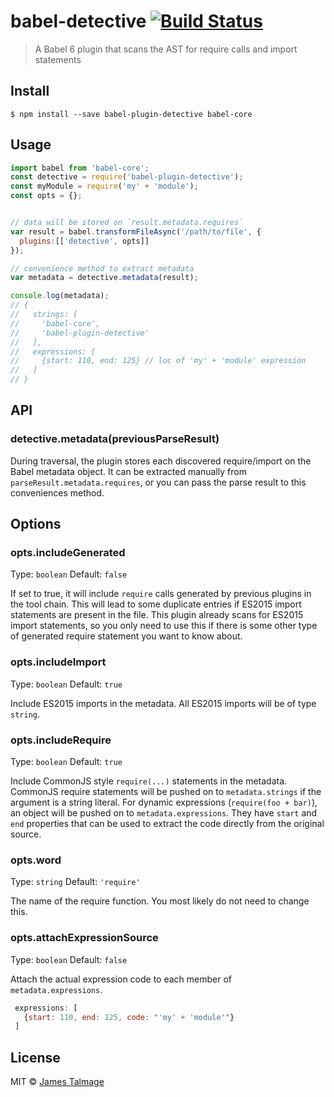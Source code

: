 # babel-detective [![Build Status](https://travis-ci.org/jamestalmage/babel-plugin-detective.svg?branch=master)](https://travis-ci.org/jamestalmage/babel-plugin-detective)

> A Babel 6 plugin that scans the AST for require calls and import statements


## Install

```
$ npm install --save babel-plugin-detective babel-core
```

## Usage

```js
import babel from 'babel-core';
const detective = require('babel-plugin-detective');
const myModule = require('my' + 'module');
const opts = {};


// data will be stored on `result.metadata.requires`
var result = babel.transformFileAsync('/path/to/file', {
  plugins:[['detective', opts]]
});

// convenience method to extract metadata
var metadata = detective.metadata(result);

console.log(metadata);
// {
//   strings: [
//     'babel-core', 
//     'babel-plugin-detective'
//   ],
//   expressions: [
//     {start: 110, end: 125} // loc of 'my' + 'module' expression
//   ]
// }
```


## API

### detective.metadata(previousParseResult)

During traversal, the plugin stores each discovered require/import on the Babel metadata object.
It can be extracted manually from `parseResult.metadata.requires`, or you can pass the parse result
to this conveniences method.


## Options


### opts.includeGenerated

Type: `boolean`
Default: `false`

If set to true, it will include `require` calls generated by previous plugins in the 
 tool chain. This will lead to some duplicate entries if ES2015 import statements are
 present in the file. This plugin already scans for ES2015 import statements, so you
 only need to use this if there is some other type of generated require statement you
 want to know about.
 
### opts.includeImport
 
 Type: `boolean`
 Default: `true`
 
 Include ES2015 imports in the metadata. All ES2015 imports will be of type `string`.

### opts.includeRequire

 Type: `boolean`
 Default: `true`
 
 Include CommonJS style `require(...)` statements in the metadata. CommonJS require
  statements will be pushed on to `metadata.strings` if the argument is a string literal.
  For dynamic expressions (`require(foo + bar)`), an object will be pushed on to `metadata.expressions`.
  They have `start` and `end` properties that can be used to extract the code directly from the original source.

### opts.word

Type: `string`
Default: `'require'`

The name of the require function. You most likely do not need to change this.

### opts.attachExpressionSource

Type: `boolean`
Default: `false`

Attach the actual expression code to each member of `metadata.expressions`.

```js
 expressions: [
   {start: 110, end: 125, code: "'my' + 'module'"}
 ]
```


## License

MIT © [James Talmage](http://github.com/jamestalmage)
